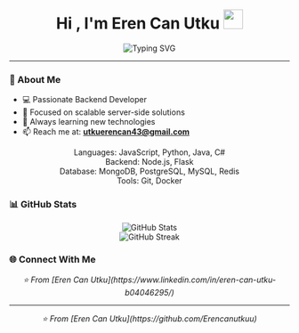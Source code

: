  <h1 align="center">Hi , I'm Eren Can Utku <img 
  src="https://media.giphy.com/media/TEnXkcsHrP4YedChhA/giphy.gif" 
  width="35"></h1>
  
  <p align="center">
    <img src="https://readme-typing-svg.herokuapp.com/?font=Fira%20Code&paus
  e=1000&color=F7F7F7&center=true&vCenter=true&width=435&lines=Software+Engi
  neer;Backend+Developer" alt="Typing SVG" />
  </p>

  ---

  ### 🚀 About Me
  - 💻 Passionate Backend Developer
  - 🎯 Focused on scalable server-side solutions
  - 🌱 Always learning new technologies
  - 📫 Reach me at: **utkuerencan43@gmail.com**


  <div align="center">
    Languages: JavaScript, Python, Java, C#

  </div>
   <div align="center">
     Backend:   Node.js, Flask
  </div>
   <div align="center">
     Database:  MongoDB, PostgreSQL, MySQL, Redis

  </div>
   <div align="center">
     Tools:     Git, Docker

  </div>




 
  
  ### 📊 GitHub Stats
 <div align="center">
    <img src="https://github-readme-stats.vercel.app/api?username=Erencanutkuu&show_icons=true&theme=radical&hide_border=true" alt="GitHub 
  Stats" />
  </div>

  <div align="center">
    <img src="https://github-readme-streak-stats.herokuapp.com/?user=Erencanutkuu&theme=radical&hide_border=true" alt="GitHub Streak" />
  </div>

  ### 🌐 Connect With Me
 <div align="center">
    <i>⭐️ From [Eren Can Utku](https://www.linkedin.com/in/eren-can-utku-b04046295/)</i>
  </div>

  ---
  <div align="center">
    <i>⭐️ From [Eren Can Utku](https://github.com/Erencanutkuu)</i>
  </div>

